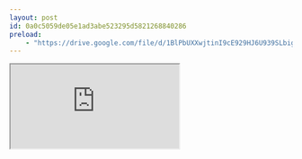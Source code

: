 ```yaml
---
layout: post
id: 0a0c5059de05e1ad3abe523295d5821268840286
preload:
    - "https://drive.google.com/file/d/1BlPbUXXwjtinI9cE929HJ6U939SLbigj/preview"
---
```


<iframe
src="https://drive.google.com/file/d/1BlPbUXXwjtinI9cE929HJ6U939SLbigj/preview"
class="container mx-auto w-full h-full"
allow="autoplay"
></iframe>


